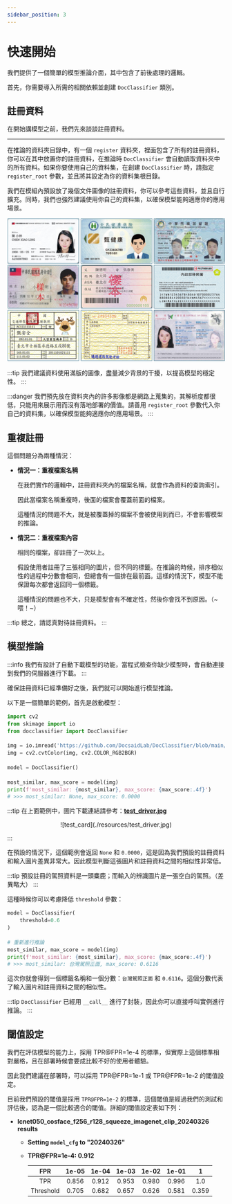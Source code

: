 ```yaml
---
sidebar_position: 3
---
```


# 快速開始

我們提供了一個簡單的模型推論介面，其中包含了前後處理的邏輯。

首先，你需要導入所需的相關依賴並創建 `DocClassifier` 類別。

## 註冊資料

在開始講模型之前，我們先來談談註冊資料。

---

在推論的資料夾目錄中，有一個 `register` 資料夾，裡面包含了所有的註冊資料，你可以在其中放置你的註冊資料，在推論時 `DocClassifier` 會自動讀取資料夾中的所有資料。如果你要使用自己的資料集，在創建 `DocClassifier` 時，請指定 `register_root` 參數，並且將其設定為你的資料集根目錄。

我們在模組內預設放了幾個文件圖像的註冊資料，你可以參考這些資料，並且自行擴充。同時，我們也強烈建議使用你自己的資料集，以確保模型能夠適應你的應用場景。

![register](./resources/register_demo.jpg)

:::tip
我們建議資料使用滿版的圖像，盡量減少背景的干擾，以提高模型的穩定性。
:::

:::danger
我們預先放在資料夾內的許多影像都是網路上蒐集的，其解析度都很低，只能用來展示用而沒有落地部署的價值。請善用 `register_root` 參數代入你自己的資料集，以確保模型能夠適應你的應用場景。
:::

## 重複註冊

這個問題分為兩種情況：

- **情況一：重複檔案名稱**

  在我們實作的邏輯中，註冊資料夾內的檔案名稱，就會作為資料的查詢索引。

  因此當檔案名稱重複時，後面的檔案會覆蓋前面的檔案。

  這種情況的問題不大，就是被覆蓋掉的檔案不會被使用到而已，不會影響模型的推論。

- **情況二：重複檔案內容**

  相同的檔案，卻註冊了一次以上。

  假設使用者註冊了三張相同的圖片，但不同的標籤。在推論的時候，排序相似性的過程中分數會相同，但總會有一個排在最前面。這樣的情況下，模型不能保證每次都會返回同一個標籤。

  這種情況的問題也不大，只是模型會有不確定性，然後你會找不到原因。（~喂！~）

:::tip
總之，請認真對待註冊資料。
:::

## 模型推論

:::info
我們有設計了自動下載模型的功能，當程式檢查你缺少模型時，會自動連接到我們的伺服器進行下載。
:::

確保註冊資料已經準備好之後，我們就可以開始進行模型推論。

以下是一個簡單的範例，首先是啟動模型：

```python
import cv2
from skimage import io
from docclassifier import DocClassifier

img = io.imread('https://github.com/DocsaidLab/DocClassifier/blob/main/docs/test_driver.jpg?raw=true')
img = cv2.cvtColor(img, cv2.COLOR_RGB2BGR)

model = DocClassifier()

most_similar, max_score = model(img)
print(f'most_similar: {most_similar}, max_score: {max_score:.4f}')
# >>> most_similar: None, max_score: 0.0000
```

:::tip
在上面範例中，圖片下載連結請參考：[**test_driver.jpg**](https://github.com/DocsaidLab/DocClassifier/blob/main/docs/test_driver.jpg)

<div align="center">
<figure style={{"width": "50%"}}>
![test_card](./resources/test_driver.jpg)
</figure>
</div>
:::

在預設的情況下，這個範例會返回 `None` 和 `0.0000`，這是因為我們預設的註冊資料和輸入圖片差異非常大。因此模型判斷這張圖片和註冊資料之間的相似性非常低。

:::tip
預設註冊的駕照資料是一頭麋鹿；而輸入的辨識圖片是一張空白的駕照。（差異略大）
:::

這種時候你可以考慮降低 `threshold` 參數：

```python
model = DocClassifier(
    threshold=0.6
)

# 重新進行推論
most_similar, max_score = model(img)
print(f'most_similar: {most_similar}, max_score: {max_score:.4f}')
# >>> most_similar: 台灣駕照正面, max_score: 0.6116
```

這次你就會得到一個標籤名稱和一個分數：`台灣駕照正面` 和 `0.6116`。這個分數代表了輸入圖片和註冊資料之間的相似性。

:::tip
`DocClassifier` 已經用 `__call__` 進行了封裝，因此你可以直接呼叫實例進行推論。
:::

## 閾值設定

我們在評估模型的能力上，採用 TPR@FPR=1e-4 的標準，但實際上這個標準相對嚴格，且在部署時候會要成比較不好的使用者體驗。

因此我們建議在部署時，可以採用 TPR@FPR=1e-1 或 TPR@FPR=1e-2 的閾值設定。

目前我們預設的閾值是採用 `TPR@FPR=1e-2` 的標準，這個閾值是經過我們的測試和評估後，認為是一個比較適合的閾值。詳細的閾值設定表如下列：

- **lcnet050_cosface_f256_r128_squeeze_imagenet_clip_20240326 results**

  - **Setting `model_cfg` to "20240326"**
  - **TPR@FPR=1e-4: 0.912**

    |    FPR    | 1e-05 | 1e-04 | 1e-03 | 1e-02 | 1e-01 |   1   |
    | :-------: | :---: | :---: | :---: | :---: | :---: | :---: |
    |    TPR    | 0.856 | 0.912 | 0.953 | 0.980 | 0.996 |  1.0  |
    | Threshold | 0.705 | 0.682 | 0.657 | 0.626 | 0.581 | 0.359 |
